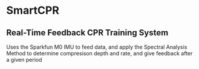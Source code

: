 # SmartCPR
## Real-Time Feedback CPR Training System

Uses the Sparkfun M0 IMU to feed data, and apply the Spectral Analysis Method to determine compresison depth and rate, and give feedback after a given period
